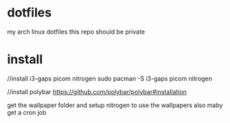 # dotfiles
my arch linux dotfiles
this repo should be private 

# install

//install i3-gaps picom nitrogen
sudo pacman -S i3-gaps picom nitrogen

//install polybar
https://github.com/polybar/polybar#installation

get the wallpaper folder and setup nitrogen to use the wallpapers also maby get a cron job

